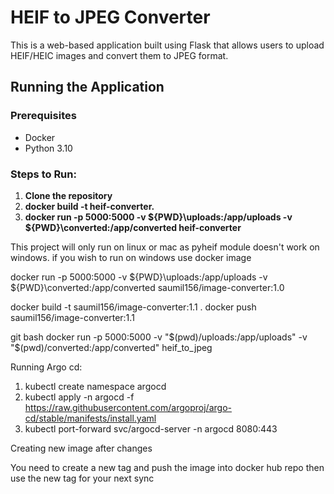 # HEIF to JPEG Converter

This is a web-based application built using Flask that allows users to upload HEIF/HEIC images and convert them to JPEG format.

## Running the Application

### Prerequisites

- Docker
- Python 3.10

### Steps to Run:

1. **Clone the repository**
2. **docker build -t heif-converter.**
3. **docker run -p 5000:5000 -v ${PWD}\uploads:/app/uploads -v ${PWD}\converted:/app/converted heif-converter**

This project will only run on linux or mac as pyheif module doesn't work on windows. if you wish to run on windows use docker image

docker run -p 5000:5000 -v ${PWD}\uploads:/app/uploads -v ${PWD}\converted:/app/converted saumil156/image-converter:1.0

docker build -t saumil156/image-converter:1.1 .
docker push saumil156/image-converter:1.1


git bash
docker run -p 5000:5000 -v "$(pwd)/uploads:/app/uploads" -v "$(pwd)/converted:/app/converted" heif_to_jpeg


Running Argo cd:

1. kubectl create namespace argocd
2. kubectl apply -n argocd -f https://raw.githubusercontent.com/argoproj/argo-cd/stable/manifests/install.yaml
3. kubectl port-forward svc/argocd-server -n argocd 8080:443


Creating new image after changes

You need to create a new tag and push the image into docker hub repo 
then use the new tag for your next sync
